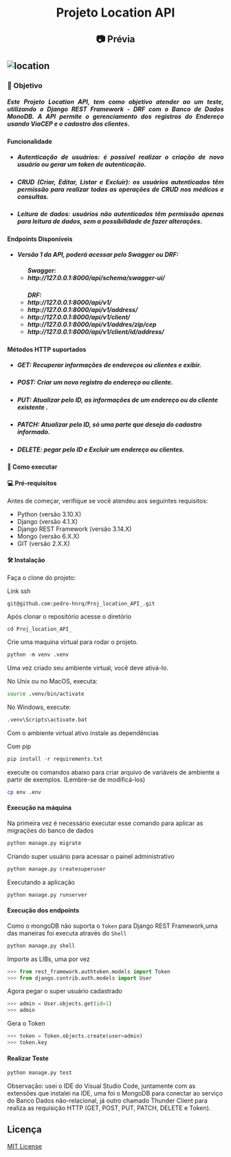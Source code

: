 <h1 align="center"> Projeto Location API </h1>

<h2 align="center">📷 Prévia <h2>


![location](https://github.com/pedro-hnrq/Proj_location_API_/assets/74242717/92c763b5-2f2d-45a8-a43c-9ac32f7bbaba)



<h3>🎯 Objetivo</h3>

<h5 align="justify">Este Projeto Location API, tem como objetivo atender ao um teste, utilizando o Django REST Framework - DRF com o Banco de Dados MonoDB. A API permite o gerenciamento dos registros do Endereço usando ViaCEP e o cadastro dos clientes.</h5>

<h4>Funcionalidade</h4>

<ul>
<h5 align="justify"><li>Autenticação de usuários: é possível realizar o criação de novo usuário ou gerar um token de autenticação.</li></h5>
<h5 align="justify"><li>CRUD (Criar, Editar, Listar e Excluir): os usuários autenticados têm permissão para realizar todas as operações de CRUD nos médicos e consultas.</li></h5>
<h5 align="justify"><li>Leitura de dados: usuários não autenticados têm permissão apenas para leitura de dados, sem a possibilidade de fazer alterações.</li></h5>
</ul>

<h4>Endpoints Disponíveis</h4>
<ul>
<h5><li>Versão 1 da API, poderá acessar pelo Swagger ou DRF:
<ul><h5> Swagger:
<li> http://127.0.0.1:8000/api/schema/swagger-ui/</h5></li> </ul>
<ul><h5> DRF:
    <li>http://127.0.0.1:8000/api/v1/</li>
    <li>http://127.0.0.1:8000/api/v1/address/</li>
    <li>http://127.0.0.1:8000/api/v1/client/</li>
    <li>http://127.0.0.1:8000/api/v1/addres/zip/cep</li>
    <li>http://127.0.0.1:8000/api/v1/client/id/address/</li>
</h5>
</ul>

</ul>

<h4>Métodos HTTP suportados</h4>
<ul>
<h5><li>GET: Recuperar informações de endereços ou clientes e exibir.</li></h5>
<h5><li>POST: Criar um novo registro do endereço ou cliente.</li></h5>
<h5><li>PUT: Atualizar pelo ID, as informações de um endereço ou do cliente existente .</li></h5>
<h5><li>PATCH: Atualizar pelo ID, só uma parte que deseja do cadastro informado.</li></h5>
<h5><li>DELETE: pegar pelo ID e Excluir um endereço ou clientes.</li></h5>
</ul>


<h4> 🚀 Como executar </h4>

#### 💻 Pré-requisitos

Antes de começar, verifique se você atendeu aos seguintes requisitos:

- Python (versão 3.10.X)
- Django (versão 4.1.X)
- Django REST Framework (versão 3.14.X)
- Mongo (versão 6.X.X)
- GIT (versão 2.X.X)

#### 🛠️ Instalação

Faça o clone do projeto:

Link ssh
```
git@github.com:pedro-hnrq/Proj_location_API_.git
```  
Após clonar o repositório acesse o diretório
```
cd Proj_location_API_
``` 

Crie uma maquina virtual  para rodar o projeto.

```python
python -m venv .venv
```

Uma vez criado seu ambiente virtual, você deve ativá-lo.

No Unix ou no MacOS, executa:

```bash
source .venv/bin/activate
```

No Windows, execute:

```bash
.venv\Scripts\activate.bat
```

Com o ambiente virtual ativo instale as dependências

Com pip
```python
pip install -r requirements.txt
```

execute os comandos abaixo para criar arquivo de variáveis de ambiente a partir de exemplos. (Lembre-se de modificá-los)

```bash
cp env .env
```
#### Execução na máquina

Na primeira vez é necessário executar esse comando para aplicar as migrações do banco de dados
```python
python manage.py migrate
```

Criando super usuário para acessar o painel administrativo
```python
python manage.py createsuperuser
```

Executando a aplicação
```python
python manage.py runserver
```
#### Execução dos endpoints

Como o mongoDB não suporta o `Token` para Django REST Framework,uma das maneiras foi executa através do `Shell`
```python
python manage.py shell
```

Importe as LIBs, uma por vez
```python
>>> from rest_framework.authtoken.models import Token
>>> from django.contrib.auth.models import User
```
Agora pegar o super usuário cadastrado
```python
>>> admin = User.objects.get(id=1)
>>> admin
```

Gera o Token
```python
>>> token = Token.objects.create(user=admin)
>>> token.key
```
#### Realizar Teste

```python
python manage.py test
```


  
Observação: usei o IDE do Visual Studio Code, juntamente com as extensões que instalei na IDE, uma foi o MongoDB para conectar ao serviço do Banco Dados não-relacional, já outro chamado Thunder Client para realiza as requisição HTTP (GET, POST, PUT, PATCH, DELETE e Token).


## Licença
[MIT License](LICENSE)
